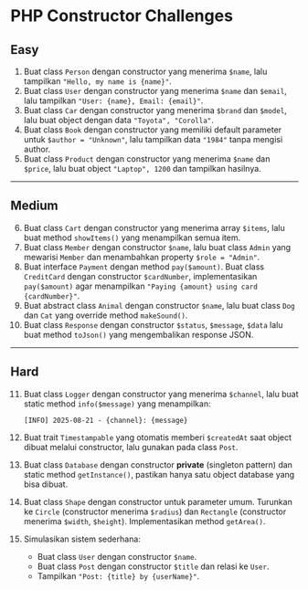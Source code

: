 # PHP Constructor Challenges

## Easy

1. Buat class `Person` dengan constructor yang menerima `$name`, lalu tampilkan `"Hello, my name is {name}"`.
2. Buat class `User` dengan constructor yang menerima `$name` dan `$email`, lalu tampilkan `"User: {name}, Email: {email}"`.
3. Buat class `Car` dengan constructor yang menerima `$brand` dan `$model`, lalu buat object dengan data `"Toyota", "Corolla"`.
4. Buat class `Book` dengan constructor yang memiliki default parameter untuk `$author = "Unknown"`, lalu tampilkan data `"1984"` tanpa mengisi author.
5. Buat class `Product` dengan constructor yang menerima `$name` dan `$price`, lalu buat object `"Laptop", 1200` dan tampilkan hasilnya.

---

## Medium

6. Buat class `Cart` dengan constructor yang menerima array `$items`, lalu buat method `showItems()` yang menampilkan semua item.
7. Buat class `Member` dengan constructor `$name`, lalu buat class `Admin` yang mewarisi `Member` dan menambahkan property `$role = "Admin"`.
8. Buat interface `Payment` dengan method `pay($amount)`. Buat class `CreditCard` dengan constructor `$cardNumber`, implementasikan `pay($amount)` agar menampilkan `"Paying {amount} using card {cardNumber}"`.
9. Buat abstract class `Animal` dengan constructor `$name`, lalu buat class `Dog` dan `Cat` yang override method `makeSound()`.
10. Buat class `Response` dengan constructor `$status`, `$message`, `$data` lalu buat method `toJson()` yang mengembalikan response JSON.

---

## Hard

11. Buat class `Logger` dengan constructor yang menerima `$channel`, lalu buat static method `info($message)` yang menampilkan:

    ```
    [INFO] 2025-08-21 - {channel}: {message}
    ```

12. Buat trait `Timestampable` yang otomatis memberi `$createdAt` saat object dibuat melalui constructor, lalu gunakan pada class `Post`.

13. Buat class `Database` dengan constructor **private** (singleton pattern) dan static method `getInstance()`, pastikan hanya satu object database yang bisa dibuat.

14. Buat class `Shape` dengan constructor untuk parameter umum. Turunkan ke `Circle` (constructor menerima `$radius`) dan `Rectangle` (constructor menerima `$width`, `$height`). Implementasikan method `getArea()`.

15. Simulasikan sistem sederhana:

    - Buat class `User` dengan constructor `$name`.
    - Buat class `Post` dengan constructor `$title` dan relasi ke `User`.
    - Tampilkan `"Post: {title} by {userName}"`.
